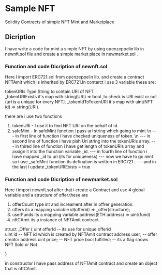 # Sample NFT
Solidity Contracts of simple NFT Mint and Marketplace

## Dicription
I have write a code for mint a simple NFT by using openzeppelin lib in newnft.sol file and create a simple market place in newmarket.sol .

### Function and code Dicription of newnft.sol

Here I import ERC721.sol from openzeppelin lib. and create a contract NFTAmit which is inherited by ERC721.In contarct i use 3 variable these are:

tokenURIs  Type String to contain URI of NFT.  
 _tokenURIExists it's map with string(URI) => bool ,to check is URI exist or not (uri is a unique for every NFT).
 _tokenIdToTokenURI it's map with uint(NFT id) => string(URI). 
 
 there are i use two functions 
 1. tokenURI - I use it to find NFT URI on the behalf of id.
 2. safeMint - In safeMint function i pass uri string which going to mint \n
 --- in first line of function i have checked uniqueness of token. \n
 --- in second line of function i have pish Uri string into the tokenURIs array.
 --- in thired line of function i have get length of tokenURIs array and assign it into the fiunction variable _id. 
 --- in fourth line of function i have mapped _id to uri (its for uniqueness)
 --- now we have to go mint so i use _safeMint function its defination is written in ERC721 . 
 --- and in the last  i update _tokenURIExists = true 
 
 
 
 ### Function and code Dicription of newmarket.sol
 
 Here i import newnft.sol after that i create a Contract and use 4 global variable and a structure of offer.these are
 1. offerCount type int and increament after in offrer generation.
 2. offers its a mapping variable id(offerid) => _offer(structure);
 3. userFunds its a mapping variable address(ETH address) => uint(fund)
 4. nftCAmit its a instance of  NFTAmit contract.
  
  struct _Offer {
    uint offerId  -- its use for unique offerid  
    uint id       -- NFT id which is created by NFTAmit contract 
    address user; -- offer creator address
    uint price;   -- NFT price
    bool fulfilled; -- its a flag shows NFT Sold or Not
    
  }
 
 in constructor i have pass address of NFTAmit contract and create an object that is nftCAmit.
 
 



